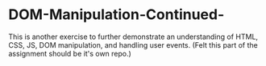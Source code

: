 # DOM-Manipulation-Continued-
This is another exercise to further demonstrate an understanding of HTML, CSS, JS, DOM manipulation, and handling user events. (Felt this part of the assignment should be it's own repo.)
